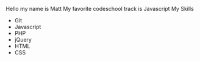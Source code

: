 Hello my name is Matt
My favorite codeschool track is Javascript
My Skills
* Git
* Javascript
* PHP
* jQuery
* HTML
* CSS